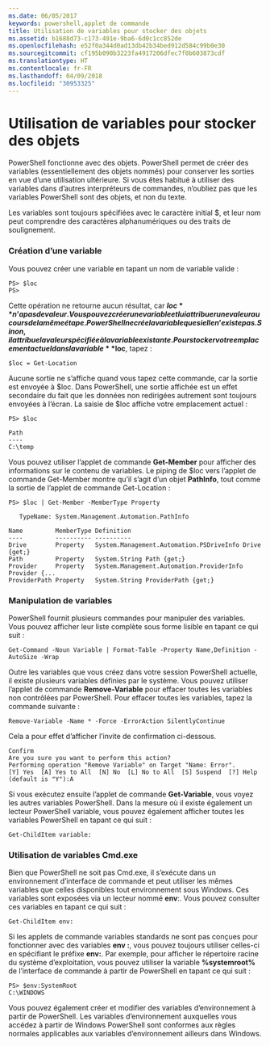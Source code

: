 ```yaml
---
ms.date: 06/05/2017
keywords: powershell,applet de commande
title: Utilisation de variables pour stocker des objets
ms.assetid: b1688d73-c173-491e-9ba6-6d0c1cc852de
ms.openlocfilehash: e52f0a344d0ad13db42b34bed912d584c99b0e30
ms.sourcegitcommit: cf195b090b3223fa4917206dfec7f0b603873cdf
ms.translationtype: HT
ms.contentlocale: fr-FR
ms.lasthandoff: 04/09/2018
ms.locfileid: "30953325"
---
```

# <a name="using-variables-to-store-objects"></a>Utilisation de variables pour stocker des objets
PowerShell fonctionne avec des objets. PowerShell permet de créer des variables (essentiellement des objets nommés) pour conserver les sorties en vue d’une utilisation ultérieure. Si vous êtes habitué à utiliser des variables dans d’autres interpréteurs de commandes, n’oubliez pas que les variables PowerShell sont des objets, et non du texte.

Les variables sont toujours spécifiées avec le caractère initial $, et leur nom peut comprendre des caractères alphanumériques ou des traits de soulignement.

### <a name="creating-a-variable"></a>Création d’une variable
Vous pouvez créer une variable en tapant un nom de variable valide :

```
PS> $loc
PS>
```

Cette opération ne retourne aucun résultat, car **$loc** n’a pas de valeur. Vous pouvez créer une variable et lui attribuer une valeur au cours de la même étape. PowerShell ne crée la variable que si elle n’existe pas. Sinon, il attribue la valeur spécifiée à la variable existante. Pour stocker votre emplacement actuel dans la variable **$loc**, tapez :

```
$loc = Get-Location
```

Aucune sortie ne s’affiche quand vous tapez cette commande, car la sortie est envoyée à $loc. Dans PowerShell, une sortie affichée est un effet secondaire du fait que les données non redirigées autrement sont toujours envoyées à l’écran. La saisie de $loc affiche votre emplacement actuel :

```
PS> $loc

Path
----
C:\temp
```

Vous pouvez utiliser l’applet de commande **Get-Member** pour afficher des informations sur le contenu de variables. Le piping de $loc vers l’applet de commande Get-Member montre qu’il s’agit d’un objet **PathInfo**, tout comme la sortie de l’applet de commande Get-Location :

```
PS> $loc | Get-Member -MemberType Property

   TypeName: System.Management.Automation.PathInfo

Name         MemberType Definition
----         ---------- ----------
Drive        Property   System.Management.Automation.PSDriveInfo Drive {get;}
Path         Property   System.String Path {get;}
Provider     Property   System.Management.Automation.ProviderInfo Provider {...
ProviderPath Property   System.String ProviderPath {get;}
```

### <a name="manipulating-variables"></a>Manipulation de variables
PowerShell fournit plusieurs commandes pour manipuler des variables. Vous pouvez afficher leur liste complète sous forme lisible en tapant ce qui suit :

```
Get-Command -Noun Variable | Format-Table -Property Name,Definition -AutoSize -Wrap
```

Outre les variables que vous créez dans votre session PowerShell actuelle, il existe plusieurs variables définies par le système. Vous pouvez utiliser l’applet de commande **Remove-Variable** pour effacer toutes les variables non contrôlées par PowerShell. Pour effacer toutes les variables, tapez la commande suivante :

```
Remove-Variable -Name * -Force -ErrorAction SilentlyContinue
```

Cela a pour effet d’afficher l’invite de confirmation ci-dessous.

```
Confirm
Are you sure you want to perform this action?
Performing operation "Remove Variable" on Target "Name: Error".
[Y] Yes  [A] Yes to All  [N] No  [L] No to All  [S] Suspend  [?] Help
(default is "Y"):A
```

Si vous exécutez ensuite l’applet de commande **Get-Variable**, vous voyez les autres variables PowerShell. Dans la mesure où il existe également un lecteur PowerShell variable, vous pouvez également afficher toutes les variables PowerShell en tapant ce qui suit :

```
Get-ChildItem variable:
```

### <a name="using-cmdexe-variables"></a>Utilisation de variables Cmd.exe
Bien que PowerShell ne soit pas Cmd.exe, il s’exécute dans un environnement d’interface de commande et peut utiliser les mêmes variables que celles disponibles tout environnement sous Windows. Ces variables sont exposées via un lecteur nommé **env**:. Vous pouvez consulter ces variables en tapant ce qui suit :

```
Get-ChildItem env:
```

Si les applets de commande variables standards ne sont pas conçues pour fonctionner avec des variables **env :**, vous pouvez toujours utiliser celles-ci en spécifiant le préfixe **env:**. Par exemple, pour afficher le répertoire racine du système d’exploitation, vous pouvez utiliser la variable **%systemroot%** de l’interface de commande à partir de PowerShell en tapant ce qui suit :

```
PS> $env:SystemRoot
C:\WINDOWS
```

Vous pouvez également créer et modifier des variables d’environnement à partir de PowerShell. Les variables d’environnement auxquelles vous accédez à partir de Windows PowerShell sont conformes aux règles normales applicables aux variables d’environnement ailleurs dans Windows.